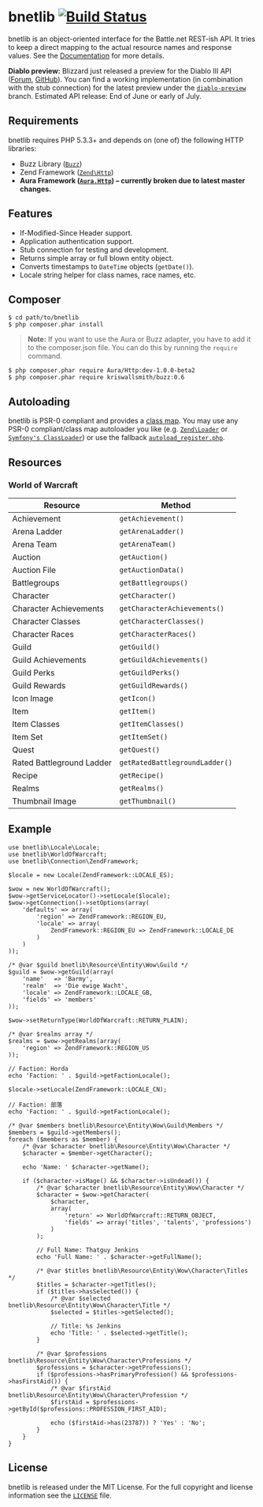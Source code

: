 bnetlib [![Build Status](https://secure.travis-ci.org/coss/bnetlib.png?branch=master)](http://travis-ci.org/coss/bnetlib)
=======

bnetlib is an object-oriented interface for the Battle.net REST-ish API. It tries to keep a direct mapping to the actual resource names and response values. See the [Documentation](http://coss.github.com/bnetlib) for more details.

**Diablo preview:** Blizzard just released a preview for the Diablo III API ([Forum](http://us.battle.net/wow/en/forum/topic/5271598804?page=1#1), [GitHub](https://github.com/Blizzard/d3-api-docs)). You can find a working implementation (in combination with the stub connection) for the latest preview under the [`diablo-preview`](https://github.com/coss/bnetlib/tree/diablo-preview) branch. Estimated API release: End of June or early of July.


Requirements
------------

bnetlib requires PHP 5.3.3+ and depends on (one of) the following HTTP libraries:
* Buzz Library ([`Buzz`](https://github.com/kriswallsmith/Buzz))
* Zend Framework ([`Zend\Http`](https://github.com/zendframework/zf2))
* **Aura Framework ([`Aura.Http`](https://github.com/auraphp/Aura.Http)) – currently broken due to latest master changes.**


Features
--------

* If-Modified-Since Header support.
* Application authentication support.
* Stub connection for testing and development.
* Returns simple array or full blown entity object.
* Converts timestamps to `DateTime` objects (`getDate()`).
* Locale string helper for class names, race names, etc.


Composer
--------

    $ cd path/to/bnetlib
    $ php composer.phar install


> **Note:** If you want to use the Aura or Buzz adapter, you have to add it to the composer.json file. You can do this by running the `require` command.

    $ php composer.phar require Aura/Http:dev-1.0.0-beta2
    $ php composer.phar require kriswallsmith/buzz:0.6


Autoloading
-----------

bnetlib is PSR-0 compliant and provides a [class map](https://github.com/coss/bnetlib/blob/master/autoload_classmap.php). You may use any PSR-0 compliant/class map autoloader you like (e.g. [`Zend\Loader`](https://github.com/zendframework/zf2) or [`Symfony's ClassLoader`](https://github.com/symfony/ClassLoader)) or use the fallback [`autoload_register.php`](https://github.com/coss/bnetlib/blob/master/autoload_register.php).


Resources
---------

### World of Warcraft

| Resource                  | Method                         |
|---------------------------|--------------------------------|
| Achievement               | `getAchievement()`             |
| Arena Ladder              | `getArenaLadder()`             |
| Arena Team                | `getArenaTeam()`               |
| Auction                   | `getAuction()`                 |
| Auction File              | `getAuctionData()`             |
| Battlegroups              | `getBattlegroups()`            |
| Character                 | `getCharacter()`               |
| Character Achievements    | `getCharacterAchievements()`   |
| Character Classes         | `getCharacterClasses()`        |
| Character Races           | `getCharacterRaces()`          |
| Guild                     | `getGuild()`                   |
| Guild Achievements        | `getGuildAchievements()`       |
| Guild Perks               | `getGuildPerks()`              |
| Guild Rewards             | `getGuildRewards()`            |
| Icon Image                | `getIcon()`                    |
| Item                      | `getItem()`                    |
| Item Classes              | `getItemClasses()`             |
| Item Set                  | `getItemSet()`                 |
| Quest                     | `getQuest()`                   |
| Rated Battleground Ladder | `getRatedBattlegroundLadder()` |
| Recipe                    | `getRecipe()`                  |
| Realms                    | `getRealms()`                  |
| Thumbnail Image           | `getThumbnail()`               |


Example
-------

    use bnetlib\Locale\Locale;
    use bnetlib\WorldOfWarcraft;
    use bnetlib\Connection\ZendFramework;

    $locale = new Locale(ZendFramework::LOCALE_ES);

    $wow = new WorldOfWarcraft();
    $wow->getServiceLocator()->setLocale($locale);
    $wow->getConnection()->setOptions(array(
        'defaults' => array(
            'region' => ZendFramework::REGION_EU,
            'locale' => array(
                ZendFramework::REGION_EU => ZendFramework::LOCALE_DE
            )
        )
    ));

    /* @var $guild bnetlib\Resource\Entity\Wow\Guild */
    $guild = $wow->getGuild(array(
        'name'   => 'Barmy',
        'realm'  => 'Die ewige Wacht',
        'locale' => ZendFramework::LOCALE_GB,
        'fields' => 'members'
    ));

    $wow->setReturnType(WorldOfWarcraft::RETURN_PLAIN);

    /* @var $realms array */
    $realms = $wow->getRealms(array(
        'region' => ZendFramework::REGION_US
    ));

    // Faction: Horda
    echo 'Faction: ' . $guild->getFactionLocale();

    $locale->setLocale(ZendFramework::LOCALE_CN);

    // Faction: 部落
    echo 'Faction: ' . $guild->getFactionLocale();

    /* @var $members bnetlib\Resource\Entity\Wow\Guild\Members */
    $members = $guild->getMembers();
    foreach ($members as $member) {
        /* @var $character bnetlib\Resource\Entity\Wow\Character */
        $character = $member->getCharacter();

        echo 'Name: ' $character->getName();

        if ($character->isMage() && $character->isUndead()) {
            /* @var $character bnetlib\Resource\Entity\Wow\Character */
            $character = $wow->getCharacter(
                $character,
                array(
                    'return' => WorldOfWarcraft::RETURN_OBJECT,
                    'fields' => array('titles', 'talents', 'professions')
                )
            );

            // Full Name: Thatguy Jenkins
            echo 'Full Name: ' . $character->getFullName();

            /* @var $titles bnetlib\Resource\Entity\Wow\Character\Titles */
            $titles = $character->getTitles();
            if ($titles->hasSelected()) {
                /* @var $selected bnetlib\Resource\Entity\Wow\Character\Title */
                $selected = $titles->getSelected();

                // Title: %s Jenkins
                echo 'Title: ' . $selected->getTitle();
            }

            /* @var $professions bnetlib\Resource\Entity\Wow\Character\Professions */
            $professions = $character->getProfessions();
            if ($professions->hasPrimaryProfession() && $professions->hasFirstAid()) {
                /* @var $firstAid bnetlib\Resource\Entity\Wow\Character\Profession */
                $firstAid = $professions->getById($professions::PROFESSION_FIRST_AID);

                echo ($firstAid->has(23787)) ? 'Yes' : 'No';
            }
        }
    }


License
-------

bnetlib is released under the MIT License. For the full copyright and license information see the [`LICENSE`](https://github.com/coss/bnetlib/blob/master/LICENSE) file.